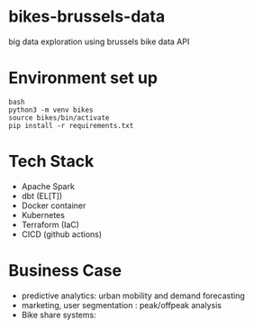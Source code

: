 # bikes-brussels-data
big data exploration using brussels bike data API

# Environment set up

```
bash
python3 -m venv bikes
source bikes/bin/activate
pip install -r requirements.txt 

```

# Tech Stack
 - Apache Spark
 - dbt (EL[T])
 - Docker container
 - Kubernetes
 - Terraform (IaC)
 - CICD (github actions)

# Business Case
- predictive analytics: urban mobility and demand forecasting
- marketing, user segmentation : peak/offpeak analysis
- Bike share systems:
